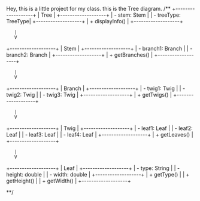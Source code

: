Hey, this is a little project for my class.
this is the Tree diagram.
/**
+-------------------+
|      Tree         |
+-------------------+
| - stem: Stem      |
| - treeType: TreeType|
+-------------------+
| + displayInfo()   |
+-------------------+

       |
       V

+-------------------+
|      Stem         |
+-------------------+
| - branch1: Branch |
| - branch2: Branch |
+-------------------+
| + getBranches()   |
+-------------------+

       |
       V

+-------------------+
|     Branch        |
+-------------------+
| - twig1: Twig     |
| - twig2: Twig     |
| - twig3: Twig     |
+-------------------+
| + getTwigs()      |
+-------------------+

       |
       V

+-------------------+
|     Twig          |
+-------------------+
| - leaf1: Leaf     |
| - leaf2: Leaf     |
| - leaf3: Leaf     |
| - leaf4: Leaf     |
+-------------------+
| + getLeaves()     |
+-------------------+

       |
       V

+-------------------+
|     Leaf          |
+-------------------+
| - type: String    |
| - height: double  |
| - width: double   |
+-------------------+
| + getType()       |
| + getHeight()     |
| + getWidth()      |
+-------------------+

**/
